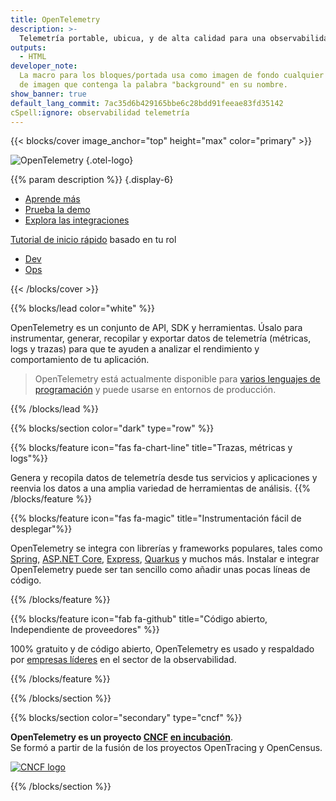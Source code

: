 ```yaml
---
title: OpenTelemetry
description: >-
  Telemetría portable, ubicua, y de alta calidad para una observabilidad eficaz
outputs:
  - HTML
developer_note:
  La macro para los bloques/portada usa como imagen de fondo cualquier archivo
  de imagen que contenga la palabra "background" en su nombre.
show_banner: true
default_lang_commit: 7ac35d6b429165bbe6c28bdd91feeae83fd35142
cSpell:ignore: observabilidad telemetría
---
```


<div class="d-none"><a rel="me" href="https://fosstodon.org/@opentelemetry"></a></div>

{{< blocks/cover image_anchor="top" height="max" color="primary" >}}

<!-- prettier-ignore -->
![OpenTelemetry](/img/logos/opentelemetry-horizontal-color.svg)
{.otel-logo}

<!-- prettier-ignore -->
{{% param description %}}
{.display-6}

<div class="l-primary-buttons mt-5">

- [Aprende más](docs/what-is-opentelemetry/)
- [Prueba la demo](docs/demo/)
- [Explora las integraciones](/ecosystem/integrations/)

</div>

<div class="h3 mt-4">
<a class="text-secondary" href="docs/getting-started/">Tutorial de inicio rápido</a> basado en tu rol
</div>
<div class="l-get-started-buttons">

- [Dev](docs/getting-started/dev/)
- [Ops](docs/getting-started/ops/)

</div>
{{< /blocks/cover >}}

{{% blocks/lead color="white" %}}

OpenTelemetry es un conjunto de API, SDK y herramientas. Úsalo para
instrumentar, generar, recopilar y exportar datos de telemetría (métricas, logs
y trazas) para que te ayuden a analizar el rendimiento y comportamiento de tu
aplicación.

> OpenTelemetry está actualmente disponible para
> [varios lenguajes de programación](docs/languages) y puede usarse en entornos
> de producción.

{{% /blocks/lead %}}

{{% blocks/section color="dark" type="row" %}}

{{% blocks/feature icon="fas fa-chart-line" title="Trazas, métricas y logs"%}}

Genera y recopila datos de telemetría desde tus servicios y aplicaciones y
reenvia los datos a una amplia variedad de herramientas de análisis.
{{% /blocks/feature %}}

{{% blocks/feature icon="fas fa-magic" title="Instrumentación fácil de desplegar"%}}

OpenTelemetry se integra con librerías y frameworks populares, tales como
[Spring](https://spring.io),
[ASP.NET Core](https://docs.microsoft.com/aspnet/core),
[Express](https://expressjs.com), [Quarkus](https://quarkus.io) y muchos más.
Instalar e integrar OpenTelemetry puede ser tan sencillo como añadir unas pocas
líneas de código.

{{% /blocks/feature %}}

{{% blocks/feature icon="fab fa-github" title="Código abierto, Independiente de proveedores" %}}

100% gratuito y de código abierto, OpenTelemetry es usado y respaldado por
[empresas líderes](/ecosystem/vendors/) en el sector de la observabilidad.

{{% /blocks/feature %}}

{{% /blocks/section %}}

{{% blocks/section color="secondary" type="cncf" %}}

**OpenTelemetry es un proyecto [CNCF][] [en incubación][]**.<br> Se formó a partir
de la fusión de los proyectos OpenTracing y OpenCensus.

[![CNCF logo][]][cncf]

[cncf]: https://cncf.io
[cncf logo]: /img/logos/cncf-white.svg
[en incubación]: https://www.cncf.io/projects/

{{% /blocks/section %}}
